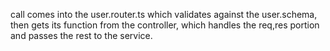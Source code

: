 call comes into the user.router.ts which validates against the user.schema, then gets its function from the controller, which handles the req,res portion and passes the rest to the service.